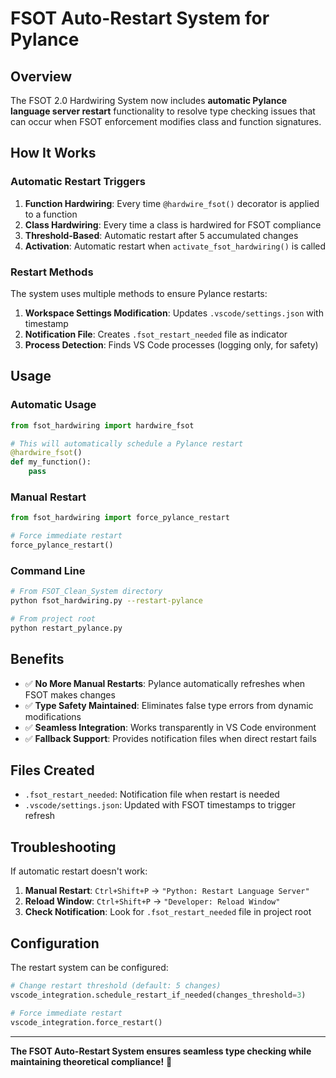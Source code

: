# FSOT Auto-Restart System for Pylance

## Overview

The FSOT 2.0 Hardwiring System now includes **automatic Pylance language server restart** functionality to resolve type checking issues that can occur when FSOT enforcement modifies class and function signatures.

## How It Works

### Automatic Restart Triggers

1. **Function Hardwiring**: Every time `@hardwire_fsot()` decorator is applied to a function
2. **Class Hardwiring**: Every time a class is hardwired for FSOT compliance  
3. **Threshold-Based**: Automatic restart after 5 accumulated changes
4. **Activation**: Automatic restart when `activate_fsot_hardwiring()` is called

### Restart Methods

The system uses multiple methods to ensure Pylance restarts:

1. **Workspace Settings Modification**: Updates `.vscode/settings.json` with timestamp
2. **Notification File**: Creates `.fsot_restart_needed` file as indicator
3. **Process Detection**: Finds VS Code processes (logging only, for safety)

## Usage

### Automatic Usage
```python
from fsot_hardwiring import hardwire_fsot

# This will automatically schedule a Pylance restart
@hardwire_fsot()
def my_function():
    pass
```

### Manual Restart
```python
from fsot_hardwiring import force_pylance_restart

# Force immediate restart
force_pylance_restart()
```

### Command Line
```bash
# From FSOT_Clean_System directory
python fsot_hardwiring.py --restart-pylance

# From project root
python restart_pylance.py
```

## Benefits

- ✅ **No More Manual Restarts**: Pylance automatically refreshes when FSOT makes changes
- ✅ **Type Safety Maintained**: Eliminates false type errors from dynamic modifications  
- ✅ **Seamless Integration**: Works transparently in VS Code environment
- ✅ **Fallback Support**: Provides notification files when direct restart fails

## Files Created

- `.fsot_restart_needed`: Notification file when restart is needed
- `.vscode/settings.json`: Updated with FSOT timestamps to trigger refresh

## Troubleshooting

If automatic restart doesn't work:

1. **Manual Restart**: `Ctrl+Shift+P` → `"Python: Restart Language Server"`
2. **Reload Window**: `Ctrl+Shift+P` → `"Developer: Reload Window"`
3. **Check Notification**: Look for `.fsot_restart_needed` file in project root

## Configuration

The restart system can be configured:

```python
# Change restart threshold (default: 5 changes)
vscode_integration.schedule_restart_if_needed(changes_threshold=3)

# Force immediate restart
vscode_integration.force_restart()
```

---

**The FSOT Auto-Restart System ensures seamless type checking while maintaining theoretical compliance!** 🌟

